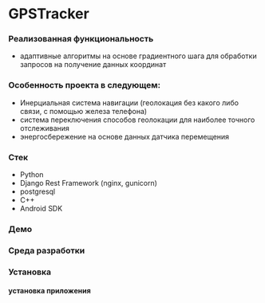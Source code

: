 # GPSTracker

### Реализованная функциональность
* адаптивные алгоритмы на основе градиентного шага для обработки запросов на получение данных координат

 ### Особенность проекта в следующем:
  * Инерциальная система навигации (геолокация без какого либо связи, с помощью железа телефона)
  * система переключения способов геолокации для наиболее точного отслеживания
  * энергосбережение на основе данных датчика перемещения

 ### Стек
* Python
* Django Rest Framework (nginx, gunicorn)
* postgresql
* C++
* Android SDK

### Демо

### Среда разработки

### Установка

#### установка приложения 


